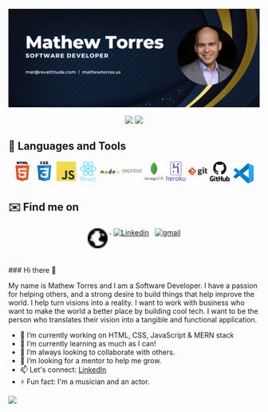 
![Mathew Github Banner](https://github.com/mtorres6739/mtorres6739/blob/main/mathew-github-banner3-1280x500.png?raw=true)

<div align="center">


  <img height="180em" src="https://github-readme-stats.vercel.app/api?username=mtorres6739&show_icons=true&theme=algolia&include_all_commits=true&count_private=true"/>
  <img height="180em" src="https://github-readme-stats.vercel.app/api/top-langs/?username=mtorres6739&layout=compact&langs_count=7&theme=algolia"/>

</div>

## 🧰 Languages and Tools


<p align="center">
<img src="https://raw.githubusercontent.com/devicons/devicon/master/icons/html5/html5-original-wordmark.svg" alt="html5" width="40" height="40"/>
<img src="https://raw.githubusercontent.com/devicons/devicon/master/icons/css3/css3-original-wordmark.svg" alt="css3" width="40" height="40"/>
<img src="https://raw.githubusercontent.com/devicons/devicon/master/icons/javascript/javascript-original.svg" alt="javascript" width="40" height="40"/>
<img src="https://raw.githubusercontent.com/devicons/devicon/master/icons/react/react-original-wordmark.svg" alt="react" width="40" height="40"/>
<img src="https://raw.githubusercontent.com/devicons/devicon/master/icons/nodejs/nodejs-original-wordmark.svg" alt="nodejs" width="40" height="40"/>
<img src="https://raw.githubusercontent.com/devicons/devicon/master/icons/express/express-original-wordmark.svg" alt="express" width="40" height="40"/>
<img src="https://raw.githubusercontent.com/devicons/devicon/master/icons/mongodb/mongodb-original-wordmark.svg" alt="mongodb" width="40" height="40"/>
<img src="https://raw.githubusercontent.com/devicons/devicon/master/icons/heroku/heroku-original-wordmark.svg" alt="heroku" width="40" height="40"/>
<img src="https://raw.githubusercontent.com/devicons/devicon/master/icons/git/git-original-wordmark.svg" alt="git" width="40" height="40"/>
<img src="https://raw.githubusercontent.com/devicons/devicon/master/icons/github/github-original-wordmark.svg" alt="github" width="40" height="40"/>
<img src="https://raw.githubusercontent.com/github/explore/80688e429a7d4ef2fca1e82350fe8e3517d3494d/topics/visual-studio-code/visual-studio-code.png" alt="VS Code" height="40" style="vertical-align:top; margin:4px">
</p>

## ✉️ Find me on

<p align="center">
 <a href="https://github.com/mtorres6739" target="_blank" rel="noopener noreferrer"> <img src="https://raw.githubusercontent.com/iconic/open-iconic/master/svg/globe.svg" alt="Github" height="40" style="vertical-align:top; margin:4px"> </a>
 <a href="https://www.linkedin.com/in/mathewtorres/" target="_blank" rel="noopener noreferrer"> <img src="https://cdn.jsdelivr.net/npm/simple-icons@v3/icons/linkedin.svg" alt="Linkedin" height="40" style="vertical-align:top; margin:4px"></a>
 <a href="mailto:torres.mathew@gmail.com"> <img src="https://cdn.jsdelivr.net/npm/simple-icons@v3/icons/gmail.svg" alt="gmail" height="40" style="vertical-align:top; margin:4px"></a>
</p>

<br />
### Hi there 👋

My name is Mathew Torres and I am a Software Developer. I have a passion for helping others, and a strong desire to build things that help improve the world. I help turn visions into a reality. I want to work with business who want to make the world a better place by building cool tech. I want to be the person who translates their vision into a tangible and functional application.

- 🔭 I’m currently working on HTML, CSS, JavaScript & MERN stack
- 🌱 I’m currently learning as much as I can!
- 👯 I’m always looking to collaborate with others.
- 🤔 I’m looking for a mentor to help me grow.
- 📫 Let's connect: [LinkedIn](https://www.linkedin.com/in/mathewtorres/)
- ⚡ Fun fact: I'm a musician and an actor.

![](https://visitor-badge.laobi.icu/badge?page_id=mtorres6739.mtorres6739)
